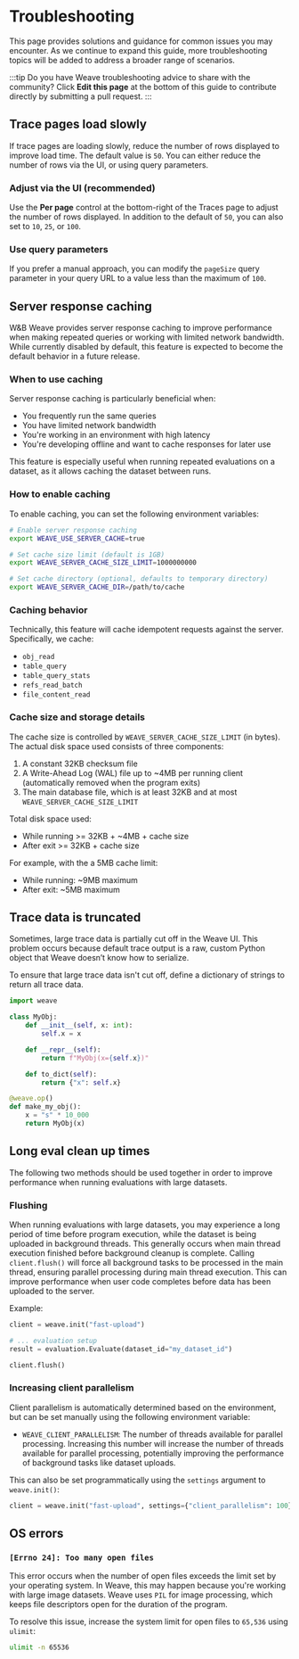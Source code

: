 # Troubleshooting

This page provides solutions and guidance for common issues you may encounter. As we continue to expand this guide, more troubleshooting topics will be added to address a broader range of scenarios.

:::tip
Do you have Weave troubleshooting advice to share with the community? Click **Edit this page** at the bottom of this guide to contribute directly by submitting a pull request.
:::

## Trace pages load slowly

If trace pages are loading slowly, reduce the number of rows displayed to improve load time. The default value is `50`. You can either reduce the number of rows via the UI, or using query parameters.

### Adjust via the UI (recommended)

Use the **Per page** control at the bottom-right of the Traces page to adjust the number of rows displayed. In addition to the default of `50`, you can also set to `10`, `25`, or `100`.

### Use query parameters

If you prefer a manual approach, you can modify the `pageSize` query parameter in your query URL to a value less than the maximum of `100`.

## Server response caching

W&B Weave provides server response caching to improve performance when making repeated queries or working with limited network bandwidth. While currently disabled by default, this feature is expected to become the default behavior in a future release.

### When to use caching

Server response caching is particularly beneficial when:

- You frequently run the same queries
- You have limited network bandwidth
- You're working in an environment with high latency
- You're developing offline and want to cache responses for later use

This feature is especially useful when running repeated evaluations on a dataset, as it allows caching the dataset between runs.

### How to enable caching

To enable caching, you can set the following environment variables:

```bash
# Enable server response caching
export WEAVE_USE_SERVER_CACHE=true

# Set cache size limit (default is 1GB)
export WEAVE_SERVER_CACHE_SIZE_LIMIT=1000000000

# Set cache directory (optional, defaults to temporary directory)
export WEAVE_SERVER_CACHE_DIR=/path/to/cache
```

### Caching behavior

Technically, this feature will cache idempotent requests against the server. Specifically, we cache:

- `obj_read`
- `table_query`
- `table_query_stats`
- `refs_read_batch`
- `file_content_read`

### Cache size and storage details

The cache size is controlled by `WEAVE_SERVER_CACHE_SIZE_LIMIT` (in bytes). The actual disk space used consists of three components:

1. A constant 32KB checksum file
2. A Write-Ahead Log (WAL) file up to ~4MB per running client (automatically removed when the program exits)
3. The main database file, which is at least 32KB and at most `WEAVE_SERVER_CACHE_SIZE_LIMIT`

Total disk space used:

- While running >= 32KB + ~4MB + cache size
- After exit >= 32KB + cache size

For example, with the a 5MB cache limit:

- While running: ~9MB maximum
- After exit: ~5MB maximum

## Trace data is truncated

Sometimes, large trace data is partially cut off in the Weave UI. This problem occurs because default trace output is a raw, custom Python object that Weave doesn’t know how to serialize.

To ensure that large trace data isn't cut off, define a dictionary of strings to return all trace data. 

```python
import weave

class MyObj:
    def __init__(self, x: int):
        self.x = x

    def __repr__(self):
        return f"MyObj(x={self.x})"

    def to_dict(self):
        return {"x": self.x}

@weave.op()
def make_my_obj():
    x = "s" * 10_000
    return MyObj(x)
```

## Long eval clean up times

The following two methods should be used together in order to improve performance when running evaluations with large datasets.

### Flushing

When running evaluations with large datasets, you may experience a long period of time before program execution, while the dataset is being uploaded in background threads. This generally occurs when main thread execution finished before background cleanup is complete. Calling `client.flush()` will force all background tasks to be processed in the main thread, ensuring parallel processing during main thread execution. This can improve performance when user code completes before data has been uploaded to the server.

Example:

```python
client = weave.init("fast-upload")

# ... evaluation setup
result = evaluation.Evaluate(dataset_id="my_dataset_id")

client.flush()
```

### Increasing client parallelism

Client parallelism is automatically determined based on the environment, but can be set manually using the following environment variable:

- `WEAVE_CLIENT_PARALLELISM`: The number of threads available for parallel processing. Increasing this number will increase the number of threads available for parallel processing, potentially improving the performance of background tasks like dataset uploads.

This can also be set programmatically using the `settings` argument to `weave.init()`:

```python
client = weave.init("fast-upload", settings={"client_parallelism": 100})
```

## OS errors

### `[Errno 24]: Too many open files`

This error occurs when the number of open files exceeds the limit set by your operating system. In Weave, this may happen because you're working with large image datasets. Weave uses `PIL` for image processing, which keeps file descriptors open for the duration of the program.

To resolve this issue, increase the system limit for open files to `65,536` using `ulimit`:

```bash
ulimit -n 65536
```
